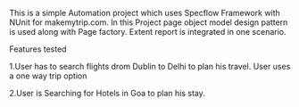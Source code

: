 This is a simple Automation project which uses Specflow Framework with NUnit for makemytrip.com.
In this Project page object model design pattern is used along with Page factory.
Extent report is integrated in one scenario.


Features tested

1.User has to search flights drom Dublin to Delhi to plan his travel.
User uses a one way trip option

2.User is Searching for Hotels in Goa to plan his stay.
